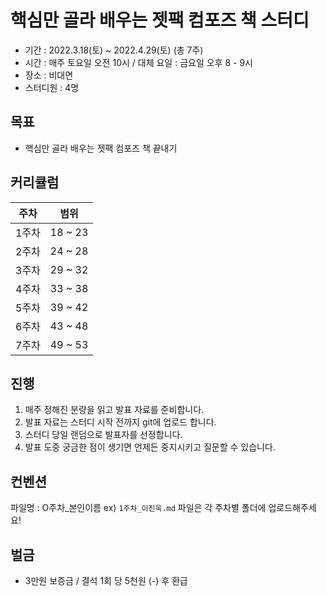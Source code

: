 # 핵심만 골라 배우는 젯팩 컴포즈 책 스터디
- 기간 : 2022.3.18(토) ~ 2022.4.29(토) (총 7주)
- 시간 : 매주 토요일 오전 10시 / 대체 요일 : 금요일 오후 8 - 9시
- 장소 : 비대면
- 스터디원 : 4명

## 목표
- 핵심만 골라 배우는 젯팩 컴포즈 책 끝내기

## 커리큘럼
| 주차 | 범위 |
| --- | --- |
| 1주차 | 18 ~ 23 |
| 2주차 | 24 ~ 28 |  
| 3주차 | 29 ~ 32 |
| 4주차 | 33 ~ 38 | 
| 5주차 | 39 ~ 42 |
| 6주차 | 43 ~ 48 |
| 7주차 | 49 ~ 53 |   

## 진행
1. 매주 정해진 분량을 읽고 발표 자료를 준비합니다.
2. 발표 자료는 스터디 시작 전까지 git에 업로드 합니다. 
3. 스터디 당일 랜덤으로 발표자를 선정합니다.
4. 발표 도중 궁금한 점이 생기면 언제든 중지시키고 질문할 수 있습니다.


## 컨벤션
파일명 : O주차_본인이름 ex) `1주차_이진욱.md`
파일은 각 주차별 폴더에 업로드해주세요!

## 벌금
- 3만원 보증금 / 결석 1회 당 5천원 (-) 후 환급
